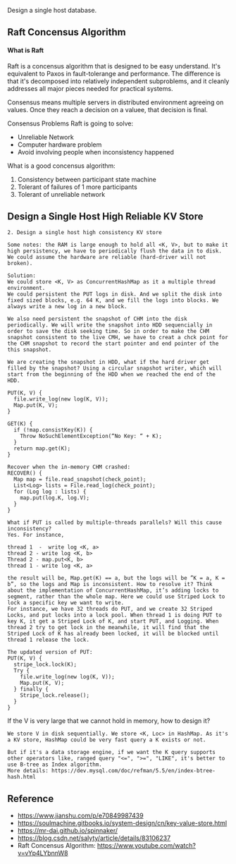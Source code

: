 
Design a single host database.

## Raft Concensus Algorithm

#### What is Raft

Raft is a concensus algorithm that is designed to be easy understand. It's equivalent to Paxos in fault-tolerange and performance. The difference is that it's decomposed into relatively independent subproblems, and it cleanly addresses all major pieces needed for practical systems. 

Consensus means multiple servers in distributed environment agreeing on values. Once they reach a decision on a valuee, that decision is final. 

Consensus Problems Raft is going to solve:
* Unreliable Network
* Computer hardware problem
* Avoid involving people when inconsistency happened

What is a good concensus algorithm:
1. Consistency between participant state machine
2. Tolerant of failures of 1 more participants
3. Tolerant of unreliable network

## Design a Single Host High Reliable KV Store

```
2. Design a single host high consistency KV store

Some notes: the RAM is large enough to hold all <K, V>, but to make it high persistency, we have to periodically flush the data in to disk. We could assume the hardware are reliable (hard-driver will not broken). 

Solution:
We could store <K, V> as ConcurrentHashMap as it a multiple thread environment.
We could persistent the PUT logs in disk. And we split the disk into fixed sized blocks, e.g. 64 K, and we fill the logs into blocks. We always write a new log in a new block.

We also need persistent the snapshot of CHM into the disk periodically. We will write the snapshot into HDD sequencially in order to save the disk seeking time. So in order to make the CHM snapshot consistent to the live CMH, we have to creat a chck point for the CHM snapshot to record the start pointer and end pointer of the this snapshot.

We are creating the snapshot in HDD, what if the hard driver get filled by the snapshot? Using a circular snapshot writer, which will start from the beginning of the HDD when we reached the end of the HDD.

PUT(K, V) {
  file.write_log(new log(K, V));
  Map.put(K, V);
}

GET(K) {
  if (!map.consistKey(K)) {
    Throw NoSuchElementException(“No Key: “ + K);
  }
  return map.get(K);
}

Recover when the in-memory CHM crashed:
RECOVER() {
  Map map = file.read_snapshot(check_point);
  List<Log> lists = File.read_log(check_point);
  for (Log log : lists) {
    map.put(log.K, log.V);
  }
}

What if PUT is called by multiple-threads parallels? Will this cause inconsistency?
Yes. For instance,

thread 1  -  write log <K, a>
thread 2 - write log <K, b>
Thread 2 - map.put<K, b>
thread 1 - write log <K, a>

the result will be, Map.get(K) == a, but the logs will be ”K = a, K = b”, so the logs and Map is inconsistent. How to resolve it? Think about the implementation of ConcurrentHashMap, it’s adding locks to segment, rather than the whole map. Here we could use Striped Lock to lock a specific key we want to write.
For instance, we have 32 threads do PUT, and we create 32 Striped Locks, and put locks into a lock pool. When thread 1 is doing PUT to key K, it get a Striped Lock of K, and start PUT, and Logging. When thread 2 try to get lock in the meanwhile, it will find that the Striped Lock of K has already been locked, it will be blocked until thread 1 release the lock.

The updated version of PUT:
PUT(K, V) {
  stripe_lock.lock(K);
  Try {
    file.write_log(new log(K, V));
    Map.put(K, V);
  } finally {
    Stripe_lock.release();
  }
}
```

If the V is very large that we cannot hold in memory, how to design it?
```
We store V in disk sequentially. We store <K, Loc> in HashMap. As it's a KV store, HashMap could be very fast query a K exists or not.

But if it's a data storage engine, if we want the K query supports other operators like, ranged query "<=", ">=", "LIKE", it's better to use B-tree as Index algorithm.
More details: https://dev.mysql.com/doc/refman/5.5/en/index-btree-hash.html

```

## Reference
* https://www.jianshu.com/p/e70849987439
* https://soulmachine.gitbooks.io/system-design/cn/key-value-store.html
* https://mr-dai.github.io/spinnaker/
* https://blog.csdn.net/salyty/article/details/83106237
* Raft Concensus Algorithm: https://www.youtube.com/watch?v=vYp4LYbnnW8
